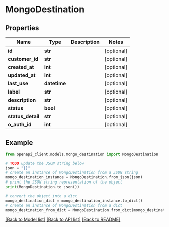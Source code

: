 # MongoDestination


## Properties

Name | Type | Description | Notes
------------ | ------------- | ------------- | -------------
**id** | **str** |  | [optional] 
**customer_id** | **str** |  | [optional] 
**created_at** | **int** |  | [optional] 
**updated_at** | **int** |  | [optional] 
**last_use** | **datetime** |  | [optional] 
**label** | **str** |  | [optional] 
**description** | **str** |  | [optional] 
**status** | **bool** |  | [optional] 
**status_detail** | **str** |  | [optional] 
**o_auth_id** | **int** |  | [optional] 

## Example

```python
from openapi_client.models.mongo_destination import MongoDestination

# TODO update the JSON string below
json = "{}"
# create an instance of MongoDestination from a JSON string
mongo_destination_instance = MongoDestination.from_json(json)
# print the JSON string representation of the object
print(MongoDestination.to_json())

# convert the object into a dict
mongo_destination_dict = mongo_destination_instance.to_dict()
# create an instance of MongoDestination from a dict
mongo_destination_from_dict = MongoDestination.from_dict(mongo_destination_dict)
```
[[Back to Model list]](../README.md#documentation-for-models) [[Back to API list]](../README.md#documentation-for-api-endpoints) [[Back to README]](../README.md)


